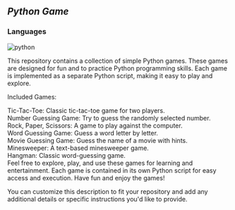 <h2><i>Python Game </i></h2>
 <h3>Languages</h3>
 <p>
    <img src="https://img.shields.io/badge/Python-FFD43B?style=for-the-badge&logo=python&logoColor=blue" alt="python" />
</p>

This repository contains a collection of simple Python games. These games are designed for fun and to practice Python programming skills. Each game is implemented as a separate Python script, making it easy to play and explore.<br>

Included Games:<br>

Tic-Tac-Toe: Classic tic-tac-toe game for two players. <br>
Number Guessing Game: Try to guess the randomly selected number.<br>
Rock, Paper, Scissors: A game to play against the computer.<br>
Word Guessing Game: Guess a word letter by letter.<br>
Movie Guessing Game: Guess the name of a movie with hints.<br>
Minesweeper: A text-based minesweeper game.<br>
Hangman: Classic word-guessing game.<br>
Feel free to explore, play, and use these games for learning and entertainment. Each game is contained in its own Python script for easy access and execution. Have fun and enjoy the games!<br>

You can customize this description to fit your repository and add any additional details or specific instructions you'd like to provide.

